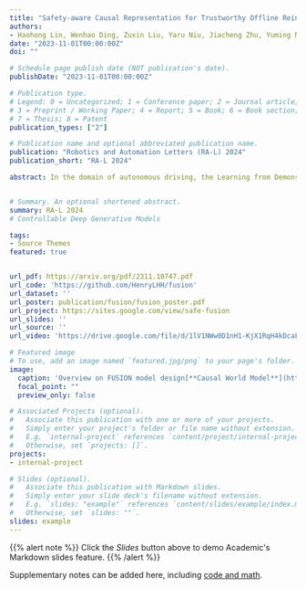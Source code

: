 ```yaml
---
title: "Safety-aware Causal Representation for Trustworthy Offline Reinforcement Learning in Autonomous Driving"
authors:
- Haohong Lin, Wenhao Ding, Zuxin Liu, Yaru Niu, Jiacheng Zhu, Yuming Niu, Ding Zhao
date: "2023-11-01T00:00:00Z"
doi: ""

# Schedule page publish date (NOT publication's date).
publishDate: "2023-11-01T00:00:00Z"

# Publication type.
# Legend: 0 = Uncategorized; 1 = Conference paper; 2 = Journal article;
# 3 = Preprint / Working Paper; 4 = Report; 5 = Book; 6 = Book section;
# 7 = Thesis; 8 = Patent
publication_types: ["2"]

# Publication name and optional abbreviated publication name.
publication: "Robotics and Automation Letters (RA-L) 2024"
publication_short: "RA-L 2024"

abstract: In the domain of autonomous driving, the Learning from Demonstration (LfD) paradigm has exhibited notable efficacy in addressing sequential decision-making problems. However, consistently achieving safety in varying traffic contexts, especially in safety-critical scenarios, poses a significant challenge due to the long-tailed and unforeseen scenarios absent from offline datasets. In this paper, we introduce the saFety-aware strUctured Scenario representatION (FUSION), a pioneering methodology conceived to facilitate the learning of an adaptive end-to-end driving policy by leveraging structured scenario information. FUSION capitalizes on the causal relationships between decomposed reward, cost, state, and action space, constructing a framework for structured sequential reasoning under dynamic traffic environments. We conduct rigorous evaluations in two typical real-world settings of distribution shift in autonomous vehicles, demonstrating the good balance between safety cost and utility reward of FUSION compared to contemporary state-of-the-art safety-aware LfD baselines. Empirical evidence under diverse driving scenarios attests that FUSION significantly enhances the safety and generalizability of autonomous driving agents, even in the face of challenging and unseen environments. Furthermore, our ablation studies reveal noticeable improvements in the integration of causal representation into the safe offline RL problem.


# Summary. An optional shortened abstract.
summary: RA-L 2024
# Controllable Deep Generative Models

tags:
- Source Themes
featured: true


url_pdf: https://arxiv.org/pdf/2311.10747.pdf
url_code: 'https://github.com/HenryLHH/fusion'
url_dataset: ''
url_poster: publication/fusion/fusion_poster.pdf
url_project: https://sites.google.com/view/safe-fusion
url_slides: ''
url_source: ''
url_video: 'https://drive.google.com/file/d/1lV1NWw0D1nH1-KjX1RqH4kDcaFSIJM1i/view'

# Featured image
# To use, add an image named `featured.jpg/png` to your page's folder. 
image:
  caption: 'Overview on FUSION model design[**Causal World Model**](https://unsplash.com/photos/s9CC2SKySJM)'
  focal_point: ""
  preview_only: false

# Associated Projects (optional).
#   Associate this publication with one or more of your projects.
#   Simply enter your project's folder or file name without extension.
#   E.g. `internal-project` references `content/project/internal-project/index.md`.
#   Otherwise, set `projects: []`.
projects:
- internal-project

# Slides (optional).
#   Associate this publication with Markdown slides.
#   Simply enter your slide deck's filename without extension.
#   E.g. `slides: "example"` references `content/slides/example/index.md`.
#   Otherwise, set `slides: ""`.
slides: example
---
```


{{% alert note %}}
Click the *Slides* button above to demo Academic's Markdown slides feature.
{{% /alert %}}

Supplementary notes can be added here, including [code and math](https://sourcethemes.com/academic/docs/writing-markdown-latex/).
